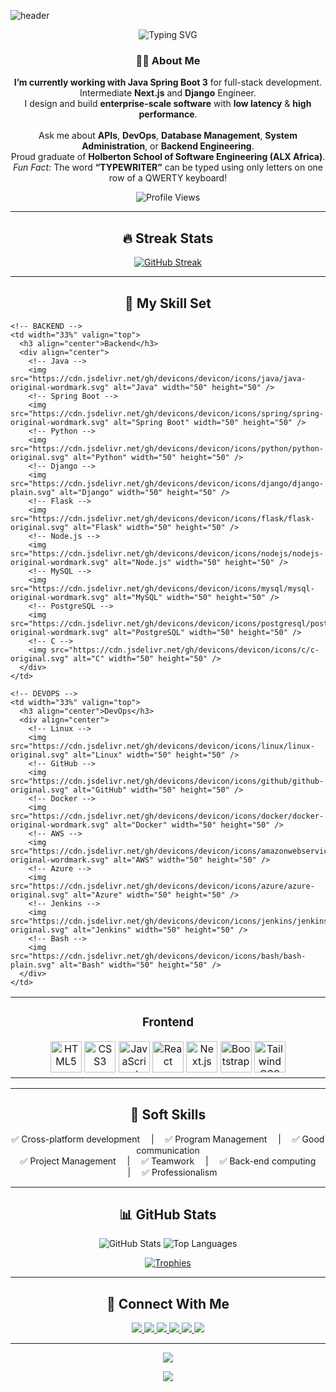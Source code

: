 <!--
    **************************************************************
    🌟 WORLD-CLASS GITHUB README FOR EWEDAIR0 ISRAEL AY0MIDE 🌟
    Feel free to tweak any part of this README to make it your own.
    **************************************************************
-->

<!-- TOP BANNER (WAVING) -->
![header](https://capsule-render.vercel.app/api?type=waving&color=gradient&height=230&section=header&text=Ewedairo%20Israel%20Ayomide&fontSize=36&fontAlign=50&fontAlignY=35)

<p align="center">
  <img src="https://readme-typing-svg.demolab.com?font=Fira+Code&size=20&duration=2000&pause=1000&color=F7F7F7&center=true&vCenter=true&width=435&lines=Hi+there!+I'm+Israel.;Full-Stack+Software+Engineer;Low+latency,+High+performance" alt="Typing SVG" />
</p>

<!-- INTRO / ABOUT ME -->
<h3 align="center">👨‍💻 About Me</h3>
<p align="center">
  <strong>I’m currently working with Java Spring Boot 3</strong> for full-stack development.<br/>
  Intermediate <strong>Next.js</strong> and <strong>Django</strong> Engineer.<br/>
  I design and build <strong>enterprise-scale software</strong> with <strong>low latency</strong> & <strong>high performance</strong>.<br/><br/>
  Ask me about <strong>APIs</strong>, <strong>DevOps</strong>, <strong>Database Management</strong>, <strong>System Administration</strong>, or <strong>Backend Engineering</strong>.<br/>
  Proud graduate of <strong>Holberton School of Software Engineering (ALX Africa)</strong>.<br/>
  <em>Fun Fact:</em> The word <strong>“TYPEWRITER”</strong> can be typed using only letters on one row of a QWERTY keyboard!
</p>

<p align="center">
  <img src="https://komarev.com/ghpvc/?username=Israelshecktar&style=for-the-badge&color=red&label=PROFILE+VIEWS" alt="Profile Views"/>
</p>

---

<!-- STREAK STATS -->
<h2 align="center">🔥 Streak Stats</h2>
<p align="center">
  <a href="https://git.io/streak-stats">
    <img src="https://github-readme-streak-stats.herokuapp.com?user=Israelshecktar&theme=dark&hide_border=true&date_format=j%20M%5B%20Y%5D" alt="GitHub Streak"/>
  </a>
</p>

---

<!-- SKILLS -->
<h2 align="center">🚀 My Skill Set</h2>

<table width="100%">
  <tr>
    <!-- FRONTEND -->
    <td width="33%" valign="top">
      <h3 align="center">Frontend</h3>
      <div align="center">
        <!-- HTML5 -->
        <img src="https://cdn.jsdelivr.net/gh/devicons/devicon/icons/html5/html5-plain-wordmark.svg" alt="HTML5" width="50" height="50" />
        <!-- CSS3 -->
        <img src="https://cdn.jsdelivr.net/gh/devicons/devicon/icons/css3/css3-plain-wordmark.svg" alt="CSS3" width="50" height="50" />
        <!-- JavaScript -->
        <img src="https://cdn.jsdelivr.net/gh/devicons/devicon/icons/javascript/javascript-original.svg" alt="JavaScript" width="50" height="50" />
        <!-- React -->
        <img src="https://cdn.jsdelivr.net/gh/devicons/devicon/icons/react/react-original-wordmark.svg" alt="React" width="50" height="50" />
        <!-- Next.js -->
        <img src="https://cdn.jsdelivr.net/gh/devicons/devicon/icons/nextjs/nextjs-original-wordmark.svg" alt="Next.js" width="50" height="50" />
        <!-- Bootstrap -->
        <img src="https://cdn.jsdelivr.net/gh/devicons/devicon/icons/bootstrap/bootstrap-original.svg" alt="Bootstrap" width="50" height="50" />
        <!-- Tailwind CSS -->
        <img src="https://upload.wikimedia.org/wikipedia/commons/d/d5/Tailwind_CSS_Logo.svg" alt="Tailwind CSS" width="50" height="50" />
      </div>
    </td>

    <!-- BACKEND -->
    <td width="33%" valign="top">
      <h3 align="center">Backend</h3>
      <div align="center">
        <!-- Java -->
        <img src="https://cdn.jsdelivr.net/gh/devicons/devicon/icons/java/java-original-wordmark.svg" alt="Java" width="50" height="50" />
        <!-- Spring Boot -->
        <img src="https://cdn.jsdelivr.net/gh/devicons/devicon/icons/spring/spring-original-wordmark.svg" alt="Spring Boot" width="50" height="50" />
        <!-- Python -->
        <img src="https://cdn.jsdelivr.net/gh/devicons/devicon/icons/python/python-original.svg" alt="Python" width="50" height="50" />
        <!-- Django -->
        <img src="https://cdn.jsdelivr.net/gh/devicons/devicon/icons/django/django-plain.svg" alt="Django" width="50" height="50" />
        <!-- Flask -->
        <img src="https://cdn.jsdelivr.net/gh/devicons/devicon/icons/flask/flask-original.svg" alt="Flask" width="50" height="50" />
        <!-- Node.js -->
        <img src="https://cdn.jsdelivr.net/gh/devicons/devicon/icons/nodejs/nodejs-original-wordmark.svg" alt="Node.js" width="50" height="50" />
        <!-- MySQL -->
        <img src="https://cdn.jsdelivr.net/gh/devicons/devicon/icons/mysql/mysql-original-wordmark.svg" alt="MySQL" width="50" height="50" />
        <!-- PostgreSQL -->
        <img src="https://cdn.jsdelivr.net/gh/devicons/devicon/icons/postgresql/postgresql-original-wordmark.svg" alt="PostgreSQL" width="50" height="50" />
        <!-- C -->
        <img src="https://cdn.jsdelivr.net/gh/devicons/devicon/icons/c/c-original.svg" alt="C" width="50" height="50" />
      </div>
    </td>

    <!-- DEVOPS -->
    <td width="33%" valign="top">
      <h3 align="center">DevOps</h3>
      <div align="center">
        <!-- Linux -->
        <img src="https://cdn.jsdelivr.net/gh/devicons/devicon/icons/linux/linux-original.svg" alt="Linux" width="50" height="50" />
        <!-- GitHub -->
        <img src="https://cdn.jsdelivr.net/gh/devicons/devicon/icons/github/github-original.svg" alt="GitHub" width="50" height="50" />
        <!-- Docker -->
        <img src="https://cdn.jsdelivr.net/gh/devicons/devicon/icons/docker/docker-original-wordmark.svg" alt="Docker" width="50" height="50" />
        <!-- AWS -->
        <img src="https://cdn.jsdelivr.net/gh/devicons/devicon/icons/amazonwebservices/amazonwebservices-original-wordmark.svg" alt="AWS" width="50" height="50" />
        <!-- Azure -->
        <img src="https://cdn.jsdelivr.net/gh/devicons/devicon/icons/azure/azure-original.svg" alt="Azure" width="50" height="50" />
        <!-- Jenkins -->
        <img src="https://cdn.jsdelivr.net/gh/devicons/devicon/icons/jenkins/jenkins-original.svg" alt="Jenkins" width="50" height="50" />
        <!-- Bash -->
        <img src="https://cdn.jsdelivr.net/gh/devicons/devicon/icons/bash/bash-plain.svg" alt="Bash" width="50" height="50" />
      </div>
    </td>
  </tr>
</table>

---

<!-- SOFT SKILLS -->
<h2 align="center">👔 Soft Skills</h2>
<p align="center">
  ✅ Cross-platform development &emsp;|&emsp; ✅ Program Management &emsp;|&emsp; ✅ Good communication <br/>
  ✅ Project Management &emsp;|&emsp; ✅ Teamwork &emsp;|&emsp; ✅ Back-end computing &emsp;|&emsp; ✅ Professionalism
</p>

---

<!-- GITHUB STATS -->
<h2 align="center">📊 GitHub Stats</h2>
<p align="center">
  <img src="https://github-readme-stats.vercel.app/api?username=Israelshecktar&show_icons=true&count_private=true&hide_border=true&theme=tokyonight" alt="GitHub Stats" />
  <img src="https://github-readme-stats.vercel.app/api/top-langs/?username=Israelshecktar&langs_count=8&layout=compact&theme=tokyonight&hide_border=true" alt="Top Languages" />
</p>

<p align="center">
  <a href="https://github.com/ryo-ma/github-profile-trophy">
    <img src="https://github-profile-trophy.vercel.app/?username=Israelshecktar&theme=onedark&no-frame=true&row=1&margin-w=15" alt="Trophies" />
  </a>
</p>

---

<!-- CONNECT WITH ME -->
<h2 align="center">🤝 Connect With Me</h2>
<p align="center">
  <a href="https://github.com/Israelshecktar" target="_blank">
    <img src="https://img.shields.io/badge/GitHub-100000?style=for-the-badge&logo=github&logoColor=white"/>
  </a>
  <a href="https://dev.to/Israelshecktar" target="_blank">
    <img src="https://img.shields.io/badge/Dev.to-0A0A0A?style=for-the-badge&logo=dev.to&logoColor=white"/>
  </a>
  <a href="https://www.linkedin.com/in/israel-ewedairo-439bb5240/" target="_blank">
    <img src="https://img.shields.io/badge/LinkedIn-0077B5?style=for-the-badge&logo=linkedin&logoColor=white"/>
  </a>
  <a href="mailto:iamshecktar1996@gmail.com" target="_blank">
    <img src="https://img.shields.io/badge/Gmail-c14438?style=for-the-badge&logo=gmail&logoColor=white"/>
  </a>
  <a href="https://twitter.com/shecktar5" target="_blank">
    <img src="https://img.shields.io/badge/Twitter-1DA1F2?style=for-the-badge&logo=twitter&logoColor=white"/>
  </a>
  <a href="https://medium.com/@iamshecktar1996" target="_blank">
    <img src="https://img.shields.io/badge/Medium-black?style=for-the-badge&logo=medium&logoColor=white"/>
  </a>
</p>

---

<!-- BUY ME A COFFEE -->
<p align="center">
  <a href="https://www.buymeacoffee.com/Israelshecktar" target="_blank">
    <img src="https://img.shields.io/badge/Buy%20Me%20A%20Coffee-orange?style=for-the-badge&logo=buymeacoffee&logoColor=white" />
  </a>
</p>

<!-- FOOTER (WAVING) -->
<p align="center">
  <img src="https://capsule-render.vercel.app/api?type=waving&color=gradient&height=100&section=footer"/>
</p>
